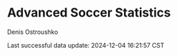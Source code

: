 # Advanced Soccer Statistics
Denis Ostroushko

<!-- gfm -->

Last successful data update: 2024-12-04 16:21:57 CST
